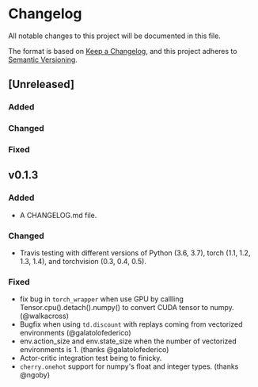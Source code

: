 
# Changelog

All notable changes to this project will be documented in this file.

The format is based on [Keep a Changelog](https://keepachangelog.com/en/1.0.0/),
and this project adheres to [Semantic Versioning](https://semver.org/spec/v2.0.0.html).

## [Unreleased]

### Added

### Changed

### Fixed

## v0.1.3

### Added

* A CHANGELOG.md file.

### Changed

* Travis testing with different versions of Python (3.6, 3.7), torch (1.1, 1.2, 1.3, 1.4), and torchvision (0.3, 0.4, 0.5).

### Fixed

* fix bug in `torch_wrapper` when use GPU by callling Tensor.cpu().detach().numpy() to convert CUDA tensor to numpy.(@walkacross)
* Bugfix when using `td.discount` with replays coming from vectorized environments (@galatolofederico) 
* env.action_size and env.state_size when the number of vectorized environments is 1. (thanks @galatolofederico)
* Actor-critic integration test being to finicky.
* `cherry.onehot` support for numpy's float and integer types. (thanks @ngoby)
